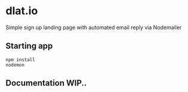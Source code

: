 # dlat.io
Simple sign up landing page with automated email reply via Nodemailer

## Starting app
```shell
npm install
nodemon
```

## Documentation WIP..
